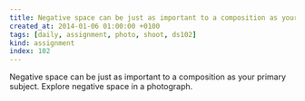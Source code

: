 ```yaml
---
title: Negative space can be just as important to a composition as your primary subject. Explore negative space in a photograph.
created_at: 2014-01-06 01:00:00 +0100
tags: [daily, assignment, photo, shoot, ds102]
kind: assignment
index: 102
---
```


Negative space can be just as important to a composition as your primary subject. Explore negative space in a photograph.
